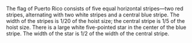 The flag of Puerto Rico consists of five equal horizontal stripes—two red stripes, alternating with two white stripes and a central blue stripe. The width of the stripes is 1/20 of the hoist size; the central stripe is 1/5 of the hoist size. There is a large white five-pointed star in the center of the blue stripe. The width of the star is 1/2 of the width of the central stripe.